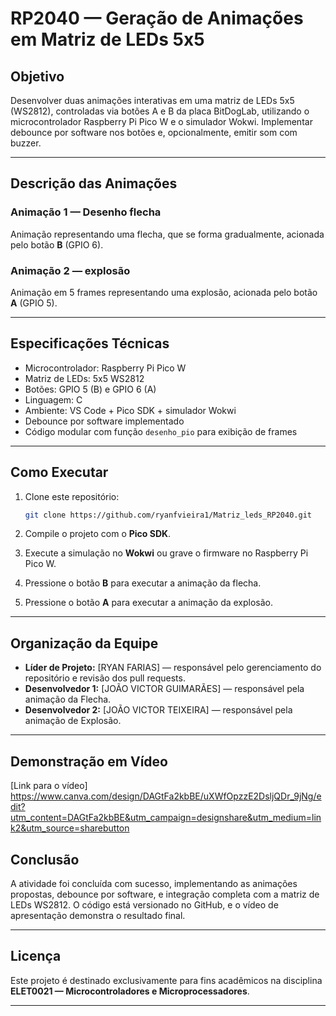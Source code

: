 ﻿# RP2040 — Geração de Animações em Matriz de LEDs 5x5

## Objetivo
Desenvolver duas animações interativas em uma matriz de LEDs 5x5 (WS2812), controladas via botões A e B da placa BitDogLab, utilizando o microcontrolador Raspberry Pi Pico W e o simulador Wokwi. Implementar debounce por software nos botões e, opcionalmente, emitir som com buzzer.

---

## Descrição das Animações

### Animação 1 — Desenho flecha
Animação representando uma flecha, que se forma gradualmente, acionada pelo botão **B** (GPIO 6).

### Animação 2 — explosão
Animação em 5 frames representando uma explosão, acionada pelo botão **A** (GPIO 5).

---

## Especificações Técnicas
- Microcontrolador: Raspberry Pi Pico W
- Matriz de LEDs: 5x5 WS2812
- Botões: GPIO 5 (B) e GPIO 6 (A)
- Linguagem: C
- Ambiente: VS Code + Pico SDK + simulador Wokwi
- Debounce por software implementado
- Código modular com função `desenho_pio` para exibição de frames

---

## Como Executar
1. Clone este repositório:
    ```bash
    git clone https://github.com/ryanfvieira1/Matriz_leds_RP2040.git
    ```

2. Compile o projeto com o **Pico SDK**.
3. Execute a simulação no **Wokwi** ou grave o firmware no Raspberry Pi Pico W.
4. Pressione o botão **B** para executar a animação da flecha.
5. Pressione o botão **A** para executar a animação da explosão.

---

## Organização da Equipe
- **Líder de Projeto:** [RYAN FARIAS] — responsável pelo gerenciamento do repositório e revisão dos pull requests.
- **Desenvolvedor 1:** [JOÃO VICTOR GUIMARÃES] — responsável pela animação da Flecha.
- **Desenvolvedor 2:** [JOÃO VICTOR TEIXEIRA] — responsável pela animação de Explosão.

---

## Demonstração em Vídeo

 [Link para o vídeo]
 https://www.canva.com/design/DAGtFa2kbBE/uXWfOpzzE2DsljQDr_9jNg/edit?utm_content=DAGtFa2kbBE&utm_campaign=designshare&utm_medium=link2&utm_source=sharebutton

## Conclusão
A atividade foi concluída com sucesso, implementando as animações propostas, debounce por software, e integração completa com a matriz de LEDs WS2812. O código está versionado no GitHub, e o vídeo de apresentação demonstra o resultado final.

---

## Licença
Este projeto é destinado exclusivamente para fins acadêmicos na disciplina **ELET0021 — Microcontroladores e Microprocessadores**.

---
